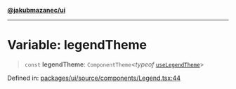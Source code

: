 [**@jakubmazanec/ui**](../README.md)

---

# Variable: legendTheme

> `const` **legendTheme**: `ComponentTheme`\<_typeof_ [`useLegendTheme`](useLegendTheme.md)\>

Defined in:
[packages/ui/source/components/Legend.tsx:44](https://github.com/jakubmazanec/tools/blob/a9ba87d349a220bbed24d161794f90a6ba6009e5/packages/ui/source/components/Legend.tsx#L44)

